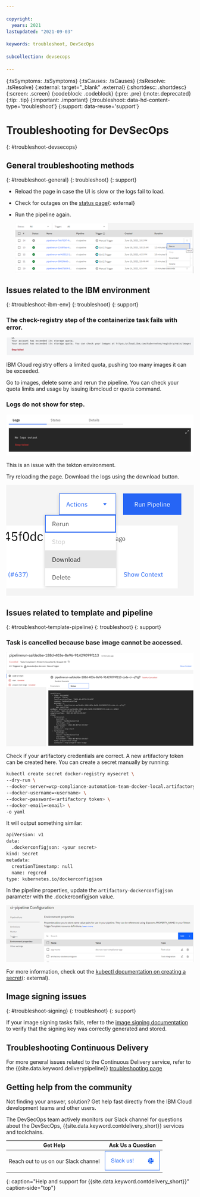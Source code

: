 ```yaml
---

copyright:
  years: 2021
lastupdated: "2021-09-03"

keywords: troubleshoot, DevSecOps

subcollection: devsecops

---
```


{:tsSymptoms: .tsSymptoms}
{:tsCauses: .tsCauses}
{:tsResolve: .tsResolve}
{:external: target="_blank" .external}
{:shortdesc: .shortdesc}
{:screen: .screen}
{:codeblock: .codeblock}
{:pre: .pre}
{:note:.deprecated}
{:tip: .tip}
{:important: .important}
{:troubleshoot: data-hd-content-type='troubleshoot'}
{:support: data-reuse='support'}

# Troubleshooting for DevSecOps
{: #troubleshoot-devsecops}

## General troubleshooting methods
{: #troubleshoot-general}
{: troubleshoot}
{: support}

* Reload the page in case the UI is slow or the logs fail to load.
* Check for outages on the [status page](https://cloud.ibm.com/status){: external}
* Run the pipeline again.

   ![Run the pipeline again](images/rerun.png)

## Issues related to the IBM environment
{: #troubleshoot-ibm-env}
{: troubleshoot}
{: support}

### The check-registry step of the containerize task fails with error.

![Storage quota error](images/exceeded-quota.png)

IBM Cloud registry offers a limited quota, pushing too many images it can be exceeded.

Go to images, delete some and rerun the pipeline.
You can check your quota limits and usage by issuing ibmcloud cr quota command.

### Logs do not show for step.

![Logs do not show](images/no-logs.png)

This is an issue with the tekton environment.

Try reloading the page.
Download the logs using the download button.

![Download logs](images/download-logs.png)

## Issues related to template and pipeline
{: #troubleshoot-template-pipeline}
{: troubleshoot}
{: support}

### Task is cancelled because base image cannot be accessed.

![Base image is not accessed](images/artifactory-bad-credentials.png)

Check if your artifactory credentials are correct. A new artifactory token can be created here.
You can create a secret manually by running:

```bash
kubectl create secret docker-registry mysecret \
--dry-run \
--docker-server=wcp-compliance-automation-team-docker-local.artifactory.swg-devops.com  \
--docker-username=<username> \
--docker-password=<artifactory token> \
--docker-email=<email> \
-o yaml
```

It will output something similar:

```bash
apiVersion: v1
data:
  .dockerconfigjson: <your secret>
kind: Secret
metadata:
  creationTimestamp: null
  name: regcred
type: kubernetes.io/dockerconfigjson
```

In the pipeline properties, update the `artifactory-dockerconfigjson` parameter with the .dockerconfigjson value.

![Update artifactory-dockerconfigjson](images/artifactory-update-credentials.png)

For more information, check out the [kubectl documentation on creating a secret](https://kubernetes.io/docs/concepts/configuration/secret/)(: external).

## Image signing issues
{: #troubleshoot-signing}
{: troubleshoot}
{: support}

If your image signing tasks fails, refer to the [image signing documentation](/docs/devsecops?topic=devsecops-cd-devsecops-image-signing) to verify that the signing key was correctly generated and stored.

## Troubleshooting Continuous Delivery
For more general issues related to the Continuous Delivery service, refer to the {{site.data.keyword.deliverypipeline}} [troubleshooting page](/docs/ContinuousDelivery?topic=ContinuousDelivery-troubleshoot_delivery_pipeline)

## Getting help from the community
Not finding your answer, solution? Get help fast directly from the IBM Cloud development teams and other users.

The DevSecOps team actively monitors our Slack channel for questions about the DevSecOps, {{site.data.keyword.contdelivery_short}} services and toolchains.

| Get Help | Ask Us a Question |
|----------|---------|
| Reach out to us on our Slack channel | <a class="xref" href="https://ic-devops-slack-invite.us-south.devops.cloud.ibm.com/" target="_blank" title="(Opens in a new tab or window)"><img class="image" src="images/slack_us.png" width="148" style="width:148px; border-style: none" alt="Slack us"/></a> |
{: caption="Help and support for {{site.data.keyword.contdelivery_short}}" caption-side="top"}
